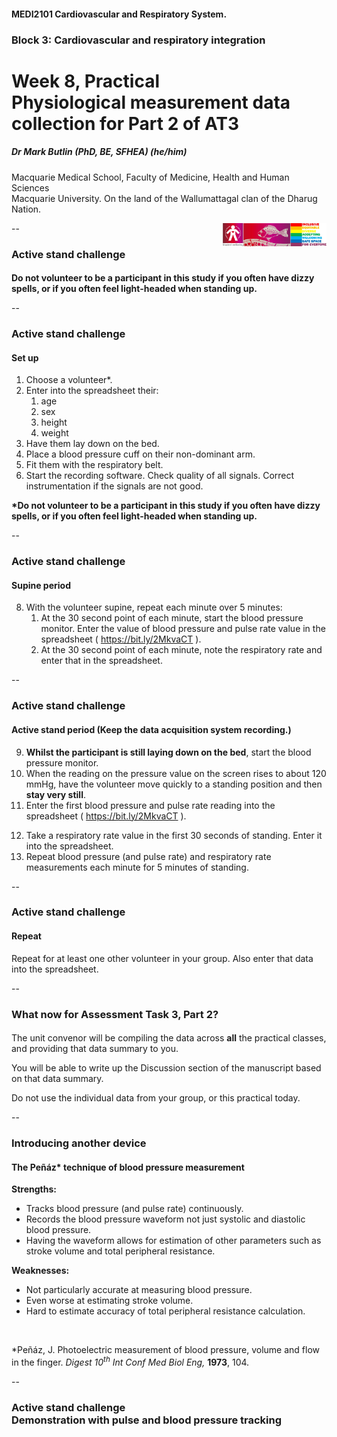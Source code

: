 <!-- .slide: data-auto-animate-restart id="MEDI2101Wk8prac" -->
#### MEDI2101 Cardiovascular and Respiratory System.
### Block 3: Cardiovascular and respiratory integration
# Week 8, Practical<br>Physiological measurement data collection for Part 2 of AT3
##### Dr Mark Butlin (PhD, BE, SFHEA) (he/him)

Macquarie Medical School, Faculty of Medicine, Health and Human Sciences<br>Macquarie University. On the land of the Wallumattagal clan of the Dharug Nation.

<a href="https://students.mq.edu.au/support"><img src="images/mq_support.png" alt="Student wellbeing logo. Wallumattagal peoples at Macquarie. LGBTQI+ Safe Space for Everyone" align="right" width=33%></a>

--
### Active stand challenge
####

**Do not volunteer to be a participant in this study if you often have dizzy spells, or if you often feel light-headed when standing up.**

--
### Active stand challenge
#### Set up

1. Choose a volunteer*.
2. Enter into the spreadsheet their:
   1. age
   2. sex
   3. height
   4. weight
3. Have them lay down on the bed.
4. Place a blood pressure cuff on their non-dominant arm.
5. Fit them with the respiratory belt.
6. Start the recording software. Check quality of all signals. Correct instrumentation if the signals are not good.

<p class="citation"><b>*Do not volunteer to be a participant in this study if you often have dizzy spells, or if you often feel light-headed when standing up.</b></p>

--
### Active stand challenge
#### Supine period

8. With the volunteer supine, repeat each minute over 5 minutes:
   1. At the 30 second point of each minute, start the blood pressure monitor. Enter the value of blood pressure and pulse rate value in the spreadsheet ( <https://bit.ly/2MkvaCT> ).
   2. At the 30 second point of each minute, note the respiratory rate and enter that in the spreadsheet.
   <!-- 3. At the 30 second point of each minute, note the heart rate as calculated from the ECG and enter that in the spreadsheet. -->

--
### Active stand challenge
#### Active stand period (Keep the data acquisition system recording.)

9. <b>Whilst the participant is still laying down on the bed</b>, start the blood pressure monitor.
10. When the reading on the pressure value on the screen rises to about 120 mmHg, have the volunteer move quickly to a standing position and then <b>stay very still</b>.
11. Enter the first blood pressure and pulse rate reading into the spreadsheet ( <https://bit.ly/2MkvaCT> ).
<!-- 12. Take an ECG calculated heart rate value in the first 30 seconds of standing. Enter it into the spreadsheet. -->
12. Take a respiratory rate value in the first 30 seconds of standing. Enter it into the spreadsheet.
13. Repeat blood pressure (and pulse rate) and respiratory rate measurements each minute for 5 minutes of standing.

--
### Active stand challenge
#### Repeat

Repeat for at least one other volunteer in your group. Also enter that data into the spreadsheet.

--
### What now for Assessment Task 3, Part 2?
####

The unit convenor will be compiling the data across **all** the practical classes, and providing that data summary to you.

You will be able to write up the Discussion section of the manuscript based on that data summary.

Do not use the individual data from your group, or this practical today.

--
### Introducing another device
#### The Peñáz* technique of blood pressure measurement

<span class="fragment">
<p><b>Strengths:</b></p>
<ul>
    <li> Tracks blood pressure (and pulse rate) continuously.</li>
    <li> Records the blood pressure waveform not just systolic and diastolic blood pressure.</li>
    <li> Having the waveform allows for estimation of other parameters such as stroke volume and total peripheral resistance.</li>
</ul>
</span>
<span class="fragment">
<p><b>Weaknesses:</b></p>
<ul>
    <li> Not particularly accurate at measuring blood pressure.</li>
    <li> Even worse at estimating stroke volume.</li>
    <li> Hard to estimate accuracy of total peripheral resistance calculation.</li>
</ul>
</span>
<p>&nbsp;</p>
<p class="citation">*Peñáz, J. Photoelectric measurement of blood pressure, volume and flow in the finger. <em>Digest 10<sup>th</sup> Int Conf Med Biol Eng,</em> <b>1973</b>, 104.</p>

--
### Active stand challenge<br>Demonstration with pulse and blood pressure tracking
####

<!-- 
### 5 questions on the active stand.
####

<p class="citation"><a href="https://flux.qa/Q525TY">https://flux.qa/Q525TY</a></p>

-->